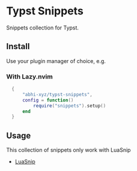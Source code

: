# Typst Snippets

Snippets collection for Typst.

## Install

Use your plugin manager of choice, e.g.

### With Lazy.nvim

```lua
  {
      "abhi-xyz/typst-snippets",
      config = function()
          require("snippets").setup()
      end
  }
```

## Usage

This collection of snippets only work with LuaSnip

- [LuaSnip](https://github.com/L3MON4D3/LuaSnip)
